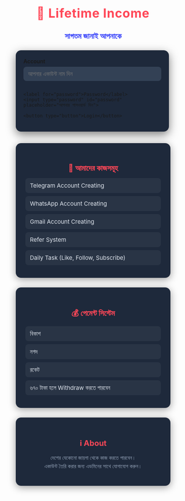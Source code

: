 
<html lang="bn">
<head>
  <meta charset="UTF-8">
  <meta name="viewport" content="width=device-width, initial-scale=1.0">
  <title>Lifetime Income | সাগতম</title>
  <style>
    :root {
      --primary: #ff4757;
      --secondary: #3742fa;
      --bg: #0f172a;
      --card: #1e293b;
      --text: #e2e8f0;
      --muted: #94a3b8;
      font-family: "Noto Sans Bengali", system-ui, sans-serif;
    }
    * { margin: 0; padding: 0; box-sizing: border-box; }

    body {
      background: linear-gradient(180deg, #0f172a, #1e293b);
      color: var(--text);
      min-height: 100vh;
      display: flex;
      flex-direction: column;
      align-items: center;
      padding: 30px 10px;
    }

    header {
      text-align: center;
      margin-bottom: 25px;
    }

    header h1 {
      font-size: 32px;
      color: var(--primary);
      letter-spacing: 1px;
      margin-bottom: 8px;
    }

    header h2 {
      font-size: 20px;
      color: var(--secondary);
      font-weight: 600;
    }

    .login-box {
      background: var(--card);
      padding: 20px;
      border-radius: 14px;
      width: 100%;
      max-width: 400px;
      box-shadow: 0 8px 25px rgba(0,0,0,0.5);
      margin-bottom: 30px;
    }

    .login-box label {
      display: block;
      margin-bottom: 6px;
      font-weight: 600;
    }

    .login-box input {
      width: 100%;
      padding: 10px 12px;
      margin-bottom: 14px;
      border-radius: 8px;
      border: none;
      background: #334155;
      color: var(--text);
      font-size: 15px;
      outline: none;
    }

    .login-box button {
      width: 100%;
      padding: 12px;
      background: linear-gradient(90deg, var(--primary), var(--secondary));
      border: none;
      border-radius: 10px;
      color: white;
      font-size: 16px;
      font-weight: 600;
      cursor: pointer;
      transition: 0.3s;
    }

    .login-box button:hover {
      transform: scale(1.03);
    }

    .section {
      width: 100%;
      max-width: 600px;
      background: var(--card);
      padding: 25px;
      border-radius: 14px;
      margin-bottom: 25px;
      box-shadow: 0 4px 20px rgba(0,0,0,0.4);
    }

    .section h3 {
      color: var(--primary);
      margin-bottom: 12px;
      text-align: center;
      font-size: 20px;
    }

    ul {
      list-style: none;
      padding-left: 0;
    }

    ul li {
      background: rgba(255,255,255,0.05);
      padding: 10px 12px;
      border-radius: 8px;
      margin-bottom: 8px;
      font-size: 15px;
      color: var(--text);
      transition: 0.3s;
    }

    ul li:hover {
      background: rgba(255,255,255,0.1);
      transform: translateX(4px);
    }

    footer {
      text-align: center;
      color: var(--muted);
      font-size: 13px;
      margin-top: 20px;
      line-height: 1.5;
    }

    @media (max-width: 480px) {
      header h1 { font-size: 26px; }
      .section { padding: 18px; }
    }
  </style>
</head>
<body>

  <header>
    <h1>🌟 Lifetime Income</h1>
    <h2>সাগতম জানাই আপনাকে</h2>
  </header>

  <div class="login-box">
    <label for="account">Account</label>
    <input type="text" id="account" placeholder="আপনার একাউন্ট নাম দিন">

    <label for="password">Password</label>
    <input type="password" id="password" placeholder="আপনার পাসওয়ার্ড দিন">

    <button type="button">Login</button>
  </div>

  <div class="section">
    <h3>💼 আমাদের কাজসমূহ</h3>
    <ul>
      <li>Telegram Account Creating</li>
      <li>WhatsApp Account Creating</li>
      <li>Gmail Account Creating</li>
      <li>Refer System</li>
      <li>Daily Task (Like, Follow, Subscribe)</li>
    </ul>
  </div>

  <div class="section">
    <h3>💰 পেমেন্ট সিস্টেম</h3>
    <ul>
      <li>বিকাশ</li>
      <li>নগদ</li>
      <li>রকেট</li>
      <li>৬৭০ টাকা হলে Withdraw করতে পারবেন</li>
    </ul>
  </div>

  <div class="section">
    <h3>ℹ️ About</h3>
    <p style="text-align:center; line-height:1.6; color:var(--muted);">
      দেশের যেকোনো জায়গা থেকে কাজ করতে পারবেন।<br>
      একাউন্ট তৈরি করার জন্য এডমিনের সাথে যোগাযোগ করুন।
    </p>
  </div>

  <footer>
